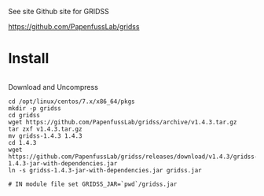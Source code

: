 See site Github site for GRIDSS

https://github.com/PapenfussLab/gridss
# Install
```
```
Download and Uncompress
```
cd /opt/linux/centos/7.x/x86_64/pkgs
mkdir -p gridss
cd gridss
wget https://github.com/PapenfussLab/gridss/archive/v1.4.3.tar.gz
tar zxf v1.4.3.tar.gz
mv gridss-1.4.3 1.4.3
cd 1.4.3
wget https://github.com/PapenfussLab/gridss/releases/download/v1.4.3/gridss-1.4.3-jar-with-dependencies.jar
ln -s gridss-1.4.3-jar-with-dependencies.jar gridss.jar

# IN module file set GRIDSS_JAR=`pwd`/gridss.jar
```
